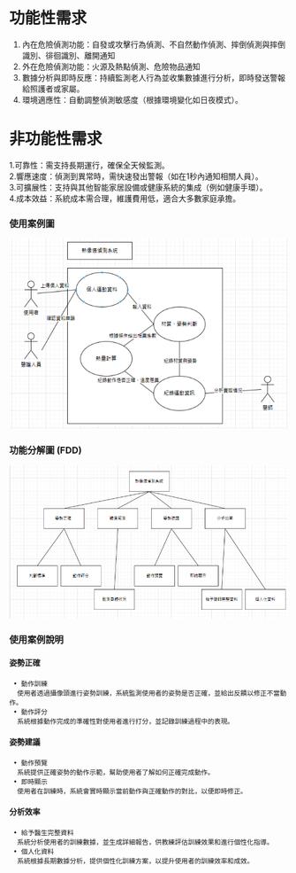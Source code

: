 # 功能性需求
1. 內在危險偵測功能：自發或攻擊行為偵測、不自然動作偵測、摔倒偵測與摔倒識別、徘徊識別、離開通知<br>
2. 外在危險偵測功能：火源及熱點偵測、危險物品通知<br>
3. 數據分析與即時反應：持續監測老人行為並收集數據進行分析，即時發送警報給照護者或家屬。<br>
4. 環境適應性：自動調整偵測敏感度（根據環境變化如日夜模式）。<br>

# 非功能性需求
1.可靠性：需支持長期運行，確保全天候監測。<br>
2.響應速度：偵測到異常時，需快速發出警報（如在1秒內通知相關人員）。<br>
3.可擴展性：支持與其他智能家居設備或健康系統的集成（例如健康手環）。<br>
4.成本效益：系統成本需合理，維護費用低，適合大多數家庭承擔。<br>

### 使用案例圖
![使用案例圖](./img3/usecase.png)

### 功能分解圖 (FDD)
![功能分解圖](./img3/FDD.png)

### 使用案例說明
  #### 姿勢正確
     • 動作訓練
      使用者透過攝像頭進行姿勢訓練，系統監測使用者的姿勢是否正確，並給出反饋以修正不當動作。
     • 動作評分
      系統根據動作完成的準確性對使用者進行打分，並記錄訓練過程中的表現。
#### 姿勢建議
     • 動作預覽
      系統提供正確姿勢的動作示範，幫助使用者了解如何正確完成動作。
     • 即時顯示
      使用者在訓練時，系統會實時顯示當前動作與正確動作的對比，以便即時修正。
#### 分析效率
     • 給予醫生完整資料
      系統分析使用者的訓練數據，並生成詳細報告，供教練評估訓練效果和進行個性化指導。
     • 個人化資料
      系統根據長期數據分析，提供個性化訓練方案，以提升使用者的訓練效率和成效。
